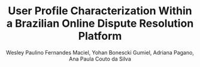 ---
paperId: 8
author: Wesley Paulino Fernandes Maciel, Yohan Bonescki Gumiel, Adriana Pagano, Ana Paula Couto da Silva
publicationauthor: Fernandes Maciel, W. P. et al.
title: User Profile Characterization Within a Brazilian Online Dispute Resolution Platform
pdf: paper_08.pdf
poster: 
alt: --
type: Oral & Poster
topic: Linguistic theories
subtopic: Cognitive Modeling and Psycholinguistics
link: https://research.latinxinai.org/papers/naacl/2022/pdf/paper_08.pdf
conference: naacl
year: 2022
tags: naacl-2022
location: Virtual
---
